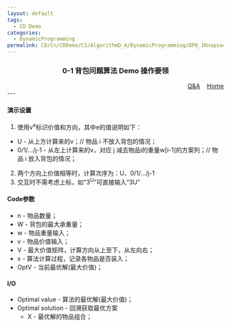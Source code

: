 ```yaml
---
layout: default
tags:
  - CD Demo
categories:
  - DynamicProgramming
permalink: CD/Cn/CDDemo/CS/AlgorithmD_A/DynamicProgramming/DP0_1KnapsackH
---
```

### <center>0-1 背包问题算法 Demo 操作要领</center>
<div align="right">
	<a href="{{'/CD/Cn/CDDemo/CS/QandA.html'| relative_url }}" target="_blank">Q&amp;A</a>
    &nbsp;&nbsp;
	<a href="{{'/CD/Cn/' | relative_url }}" target="_blank">Home</a>		
</div>
---

#### 演示设置

1. 使用v<sup>e</sup>标识价值和方向，其中e的值说明如下： 
- U - 从上方计算来的v；// 物品 i 不放入背包的情况； 
- 0/1/…/j-1 - 从左上计算来的v，对应 j 减去物品i的重量w[i-1]的方案列；// 物品 i 放入背包的情况；
2. 两个方向上价值相等时，计算次序为：U、0/1/…/j-1
3. 交互时不需考虑上标，如“3<sup>U</sup>”可直接输入“3U”

#### Code参数
- n - 物品数量；
- W - 背包的最大承重量；
- w - 物品重量输入；
- v - 物品价值输入；
- V - 最大价值矩阵，计算方向从上至下，从左向右；
- x - 算法计算过程，记录各物品是否装入；
- OptV - 当前最优解(最大价值)；

#### I/O
- Optimal value - 算法的最优解(最大价值)；
- Optimal solution - 回溯获取最优方案
  - X - 最优解的物品组合；